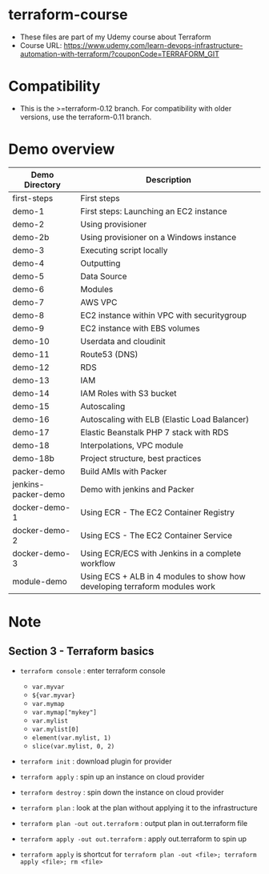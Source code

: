 # terraform-course

- These files are part of my Udemy course about Terraform
- Course URL: https://www.udemy.com/learn-devops-infrastructure-automation-with-terraform/?couponCode=TERRAFORM_GIT

# Compatibility

- This is the >=terraform-0.12 branch. For compatibility with older versions, use the terraform-0.11 branch.

# Demo overview

| Demo Directory      | Description                                                                |
| ------------------- | -------------------------------------------------------------------------- |
| first-steps         | First steps                                                                |
| demo-1              | First steps: Launching an EC2 instance                                     |
| demo-2              | Using provisioner                                                          |
| demo-2b             | Using provisioner on a Windows instance                                    |
| demo-3              | Executing script locally                                                   |
| demo-4              | Outputting                                                                 |
| demo-5              | Data Source                                                                |
| demo-6              | Modules                                                                    |
| demo-7              | AWS VPC                                                                    |
| demo-8              | EC2 instance within VPC with securitygroup                                 |
| demo-9              | EC2 instance with EBS volumes                                              |
| demo-10             | Userdata and cloudinit                                                     |
| demo-11             | Route53 (DNS)                                                              |
| demo-12             | RDS                                                                        |
| demo-13             | IAM                                                                        |
| demo-14             | IAM Roles with S3 bucket                                                   |
| demo-15             | Autoscaling                                                                |
| demo-16             | Autoscaling with ELB (Elastic Load Balancer)                               |
| demo-17             | Elastic Beanstalk PHP 7 stack with RDS                                     |
| demo-18             | Interpolations, VPC module                                                 |
| demo-18b            | Project structure, best practices                                          |
| packer-demo         | Build AMIs with Packer                                                     |
| jenkins-packer-demo | Demo with jenkins and Packer                                               |
| docker-demo-1       | Using ECR - The EC2 Container Registry                                     |
| docker-demo-2       | Using ECS - The EC2 Container Service                                      |
| docker-demo-3       | Using ECR/ECS with Jenkins in a complete workflow                          |
| module-demo         | Using ECS + ALB in 4 modules to show how developing terraform modules work |

# Note

## Section 3 - Terraform basics

- `terraform console` : enter terraform console

  - `var.myvar`
  - `${var.myvar}`
  - `var.mymap`
  - `var.mymap["mykey"]`
  - `var.mylist`
  - `var.mylist[0]`
  - `element(var.mylist, 1)`
  - `slice(var.mylist, 0, 2)`

- `terraform init` : download plugin for provider
- `terraform apply` : spin up an instance on cloud provider
- `terraform destroy` : spin down the instance on cloud provider
- `terraform plan` : look at the plan without applying it to the infrastructure
- `terraform plan -out out.terraform` : output plan in out.terraform file
- `terraform apply -out out.terraform` : apply out.terraform to spin up
- `terraform apply` is shortcut for `terraform plan -out <file>; terraform apply <file>; rm <file>`

